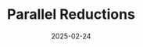 ---
title: "Parallel Reductions"
date: 2025-02-24
externalUrl: "https://github.com/MasterSkepticista/parallel_reductions_cuda"
summary: "Code accompanying [this](/posts/reduce-sum) blog post."
showReadingTime: false
_build:
  render: "never"
  list: "local"
---
